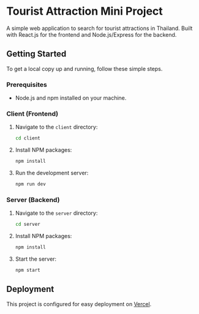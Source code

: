 # Tourist Attraction Mini Project

A simple web application to search for tourist attractions in Thailand. Built with React.js for the frontend and Node.js/Express for the backend.

## Getting Started

To get a local copy up and running, follow these simple steps.

### Prerequisites

*   Node.js and npm installed on your machine.

### Client (Frontend)

1.  Navigate to the `client` directory:
    ```sh
    cd client
    ```
2.  Install NPM packages:
    ```sh
    npm install
    ```
3.  Run the development server:
    ```sh
    npm run dev
    ```

### Server (Backend)

1.  Navigate to the `server` directory:
    ```sh
    cd server
    ```
2.  Install NPM packages:
    ```sh
    npm install
    ```
3.  Start the server:
    ```sh
    npm start
    ```

## Deployment

This project is configured for easy deployment on [Vercel](https://vercel.com/).
